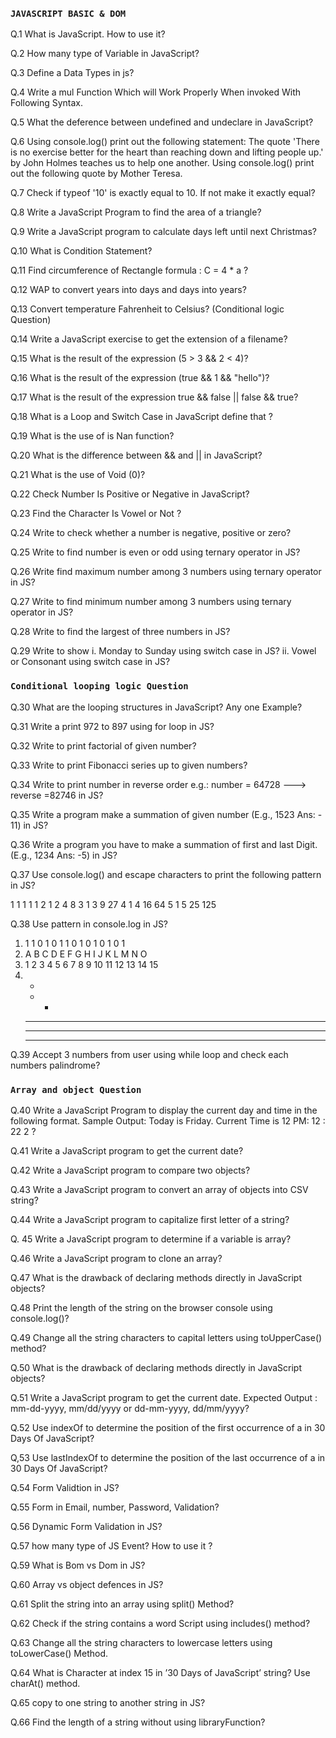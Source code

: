 ### ` JAVASCRIPT BASIC & DOM `

Q.1 What is JavaScript. How to use it?

Q.2 How many type of Variable in JavaScript?

Q.3 Define a Data Types in js?

Q.4 Write a mul Function Which will Work Properly When invoked With Following Syntax.

Q.5 What the deference between undefined and undeclare in JavaScript?

Q.6 Using console.log() print out the following statement: The quote 'There is no exercise
better for the heart than reaching down and lifting people up.' by John Holmes teaches us to
help one another. Using console.log() print out the following quote by Mother Teresa.

Q.7 Check if typeof '10' is exactly equal to 10. If not make it exactly equal?

Q.8 Write a JavaScript Program to find the area of a triangle?

Q.9 Write a JavaScript program to calculate days left until next Christmas?

Q.10 What is Condition Statement?

Q.11 Find circumference of Rectangle formula : C = 4 * a ?

Q.12 WAP to convert years into days and days into years?

Q.13 Convert temperature Fahrenheit to Celsius? (Conditional logic Question)

Q.14 Write a JavaScript exercise to get the extension of a filename?

Q.15 What is the result of the expression (5 > 3 && 2 < 4)?

Q.16 What is the result of the expression (true && 1 && "hello")?

Q.17 What is the result of the expression true && false || false && true?

Q.18 What is a Loop and Switch Case in JavaScript define that ?

Q.19 What is the use of is Nan function?

Q.20 What is the difference between && and || in JavaScript?

Q.21 What is the use of Void (0)?

Q.22 Check Number Is Positive or Negative in JavaScript?

Q.23 Find the Character Is Vowel or Not ?

Q.24 Write to check whether a number is negative, positive or zero?

Q.25 Write to find number is even or odd using ternary operator in JS?

Q.26 Write find maximum number among 3 numbers using ternary operator in JS?

Q.27 Write to find minimum number among 3 numbers using ternary operator in JS? 

Q.28 Write to find the largest of three numbers in JS?

Q.29 Write to show
i. Monday to Sunday using switch case in JS?
ii. Vowel or Consonant using switch case in JS?

### `Conditional looping logic Question`

Q.30 What are the looping structures in JavaScript? Any one Example?

Q.31 Write a print 972 to 897 using for loop in JS?

Q.32 Write to print factorial of given number?

Q.33 Write to print Fibonacci series up to given numbers?

Q.34 Write to print number in reverse order e.g.: number = 64728 ---> reverse =82746 in JS?

Q.35 Write a program make a summation of given number (E.g., 1523 Ans: - 11) in JS?

Q.36 Write a program you have to make a summation of first and last Digit. (E.g., 1234 Ans: -5) in JS?

Q.37 Use console.log() and escape characters to print the following pattern in JS?

1 1 1 1 1
2 1 2 4 8
3 1 3 9 27
4 1 4 16 64
5 1 5 25 125

Q.38 Use pattern in console.log in JS?

1) 1
   1 0
   1 0 1
   1 0 1 0
   1 0 1 0 1
2) A
   B C
   D E F
   G H I J
   K L M N O
3) 1
   2 3
   4 5 6
   7 8 9 10
   11 12 13 14 15
4) *
   * *
   * * *
   * * * *
   * * * * *

Q.39 Accept 3 numbers from user using while loop and check each numbers palindrome? 

### `Array and object Question`

Q.40 Write a JavaScript Program to display the current day and time in the following format.
Sample Output: Today is Friday. Current Time is 12 PM: 12 : 22 2 ?

Q.41 Write a JavaScript program to get the current date?

Q.42 Write a JavaScript program to compare two objects?

Q.43 Write a JavaScript program to convert an array of objects into CSV string?

Q.44 Write a JavaScript program to capitalize first letter of a string?

Q. 45 Write a JavaScript program to determine if a variable is array?

Q.46 Write a JavaScript program to clone an array?

Q.47 What is the drawback of declaring methods directly in JavaScript objects?

Q.48 Print the length of the string on the browser console using console.log()?

Q.49 Change all the string characters to capital letters using toUpperCase() method?

Q.50 What is the drawback of declaring methods directly in JavaScript objects?

Q.51 Write a JavaScript program to get the current date. Expected Output : mm-dd-yyyy,
     mm/dd/yyyy or dd-mm-yyyy, dd/mm/yyyy?

Q.52 Use indexOf to determine the position of the first occurrence of a in 30 Days Of
JavaScript?

Q,53 Use lastIndexOf to determine the position of the last occurrence of a in 30 Days Of
JavaScript?

Q.54 Form Validtion in JS?

Q.55 Form in Email, number, Password, Validation?

Q.56 Dynamic Form Validation in JS?

Q.57 how many type of JS Event? How to use it ?

Q.59 What is Bom vs Dom in JS?

Q.60 Array vs object defences in JS?

Q.61 Split the string into an array using split() Method?

Q.62 Check if the string contains a word Script using includes() method?

Q.63 Change all the string characters to lowercase letters using toLowerCase() Method.

Q.64 What is Character at index 15 in ’30 Days of JavaScript’ string? Use charAt() method.

Q.65 copy to one string to another string in JS?

Q.66 Find the length of a string without using libraryFunction?
